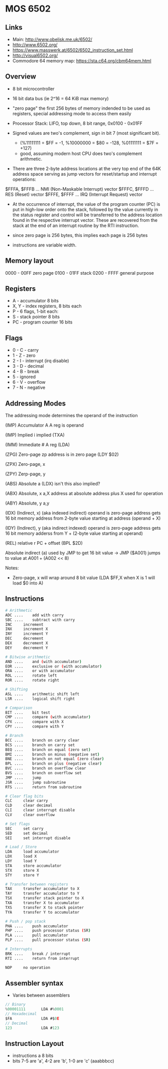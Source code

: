 # MOS 6502

## Links

* Main: http://www.obelisk.me.uk/6502/
* http://www.6502.org/
* https://www.masswerk.at/6502/6502_instruction_set.html
* http://visual6502.org/
* Commodore 64 memory map: https://sta.c64.org/cbm64mem.html

## Overview
* 8 bit microcontroller
* 16 bit data bus (ie 2^16 = 64 KiB max memory)
* "zero page" the first 256 bytes of memory indended to be used as registers, special addressing mode to access them easily

* Processor Stack: LIFO, top down, 8 bit range, 0x0100 - 0x01FF

* Signed values are two's complement, sign in bit 7 (most significant bit).
    * (%11111111 = $FF = -1, %10000000 = $80 = -128, %01111111 = $7F = +127)
    * good, assuming modern host CPU does two's complement arithmetic.

* There are three 2-byte address locations at the very top end of the 64K address space serving as jump vectors for reset/startup and interrupt operations:

$FFFA, $FFFB ... NMI (Non-Maskable Interrupt) vector
$FFFC, $FFFD ... RES (Reset) vector
$FFFE, $FFFF ... IRQ (Interrupt Request) vector

* At the occurrence of interrupt, the value of the program counter (PC) is put in high-low order onto the stack, followed by the value currently in the status register and control will be transferred to the address location found in the respective interrupt vector. These are recovered from the stack at the end of an interrupt routine by the RTI instruction.

* since zero page is 256 bytes, this implies each page is 256 bytes

* instructions are variable width.


## Memory layout

0000 - 00FF     zero page
0100 - 01FF     stack
0200 - FFFF     general purpose


## Registers

* A - accumulator 8 bits
* X, Y - index registers, 8 bits each
* P - 6 flags, 1-bit each: 
* S - stack pointer 8 bits
* PC - program counter 16 bits

## Flags

* 0 - C - carry
* 1 - Z - zero
* 2 - I - interrupt (irq disable)
* 3 - D - decimal
* 4 - B - break
* 5 -     ignored
* 6 - V - overflow
* 7 - N - negative

## Addressing Modes

The addressing mode determines the operand of the instruction

(IMP) Accumulator       A       A reg is operand

(IMP) Implied           i       implied (TXA)

(IMM) Immediate         #       A reg (LDA)


(ZPG) Zero-page         zp      address is in zero page (LDY $02)

(ZPX) Zero-page, x

(ZPY) Zerp-page, y


(ABS) Absolute          a       (LDX) isn't this also implied?

(ABX) Absolute, x       a,X     address at absolute address plus X used for operation

(ABY) Absolute, y       a,y


(IDX) (Indirect, x)     (aka indexed indirect)
                        operand is zero-page address
                        gets 16 bit memory address from 2-byte value starting at address (operand + X)

(IDY) (Indirect), y     (aka indirect indexed)
                        operand is zero-page address
                        gets 16 bit memory adderss from Y + (2-byte value starting at operand)


(REL) relative          r       PC + offset (BPL $2D)


Absolute indirect       (a)     used by JMP to get 16 bit value -> JMP ($A001) jumps to value at $A001 + ($A002 << 8)

Notes:
* Zero-page, x will wrap around 8 bit value (LDA $FF,X when X is 1 will load $0 into A)




## Instructions
```sh
# Arithmetic
ADC ....    add with carry
SBC ....    subtract with carry
INC     increment
INX     increment X
INY     increment Y
DEC     decrement
DEX     decrement X
DEY     decrement Y

# Bitwise arithmetic
AND ....    and (with accumulator)
EOR ....    exclusive or (with accumulator)
ORA ....    or with accumulator
ROL ....    rotate left
ROR ....    rotate right

# Shifting
ASL ....    arithmetic shift left
LSR ....    logical shift right

# Comparison 
BIT ....    bit test
CMP ....    compare (with accumulator)
CPX ....    compare with X
CPY ....    compare with Y

# Branch
BCC ....    branch on carry clear
BCS ....    branch on carry set
BEQ ....    branch on equal (zero set)
BMI ....    branch on minus (negative set)
BNE ....    branch on not equal (zero clear)
BPL ....    branch on plus (negative clear)
BVC ....    branch on overflow clear
BVS ....    branch on overflow set
JMP ....    jump
JSR ....    jump subroutine
RTS ....    return from subroutine

# Clear flag bits
CLC     clear carry
CLD     clear decimal
CLI     clear interrupt disable
CLV     clear overflow

# Set flags
SEC     set carry
SED     set decimal
SEI     set interrupt disable

# Load / Store
LDA     load accumulator
LDX     load X
LDY     load Y
STA     store accumulator
STX     store X
STY     store Y

# Transfer between registers
TAX     transfer accumulator to X
TAY     transfer accumulator to Y
TSX     transfer stack pointer to X
TXA     transfer X to accumulator
TXS     transfer X to stack pointer
TYA     transfer Y to accumulator

# Push / pop stack
PHA ....    push accumulator
PHP ....    push processor status (SR)
PLA ....    pull accumulator
PLP ....    pull processor status (SR)

# Interrupts
BRK ....    break / interrupt
RTI ....    return from interrupt

NOP     no operation
```

## Assembler syntax

* Varies between assemblers
```c
// Binary
%00001111       LDA #%0001
// Hexadecimal
$FA             LDA #$0E
// Decimal
123             LDA #123
```


## Instruction Layout

* instructions a 8 bits
* bits 7-5 are 'a', 4-2 are 'b', 1-0 are 'c' (aaabbbcc)